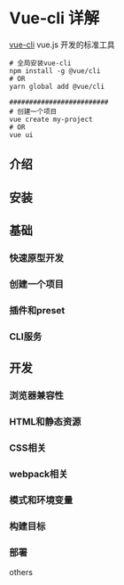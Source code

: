 # Vue-cli 详解

[vue-cli](https://cli.vuejs.org/zh/) vue.js 开发的标准工具

```shell
# 全局安装vue-cli
npm install -g @vue/cli
# OR
yarn global add @vue/cli

#########################
# 创建一个项目
vue create my-project
# OR
vue ui
```

## 介绍

## 安装

## 基础

### 快速原型开发

### 创建一个项目

### 插件和preset

### CLI服务

## 开发

### 浏览器兼容性

### HTML和静态资源

### CSS相关

### webpack相关

### 模式和环境变量

### 构建目标

### 部署

others
